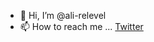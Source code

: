 - 👋 Hi, I’m @ali-relevel
- 📫 How to reach me ... [Twitter](https://twitter.com/aliarslanansari)

<!---
ali-relevel/ali-relevel is a ✨ special ✨ repository because its `README.md` (this file) appears on your GitHub profile.
You can click the Preview link to take a look at your changes.
--->
